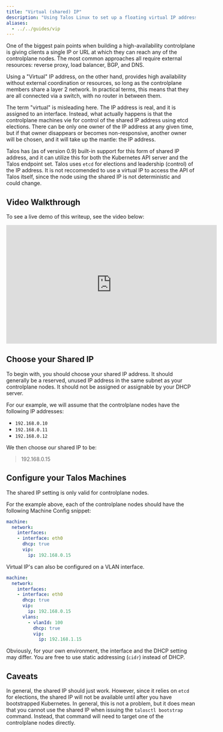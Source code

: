```yaml
---
title: "Virtual (shared) IP"
description: "Using Talos Linux to set up a floating virtual IP address for cluster access."
aliases:
  - ../../guides/vip
---
```


One of the biggest pain points when building a high-availability controlplane
is giving clients a single IP or URL at which they can reach any of the controlplane nodes.
The most common approaches all require external resources:  reverse proxy, load
balancer, BGP, and DNS.

Using a "Virtual" IP address, on the other hand, provides high availability
without external coordination or resources, so long as the controlplane members
share a layer 2 network.
In practical terms, this means that they are all connected via a switch, with no
router in between them.

The term "virtual" is misleading here.
The IP address is real, and it is assigned to an interface.
Instead, what actually happens is that the controlplane machines vie for
control of the shared IP address using etcd elections.
There can be only one owner of the IP address at any given time, but if that
owner disappears or becomes non-responsive, another owner will be chosen,
and it will take up the mantle: the IP address.

Talos has (as of version 0.9) built-in support for this form of shared IP address,
and it can utilize this for both the Kubernetes API server and the Talos endpoint set.
Talos uses `etcd` for elections and leadership (control) of the IP address.
It is not reccomended to use a virtual IP to access the API of Talos itself, since the
node using the shared IP is not deterministic and could change.

## Video Walkthrough

To see a live demo of this writeup, see the video below:

<iframe width="560" height="315" src="https://www.youtube.com/embed/BfMGInHtFBc" frameborder="0" allow="accelerometer; autoplay; clipboard-write; encrypted-media; gyroscope; picture-in-picture" allowfullscreen></iframe>

## Choose your Shared IP

To begin with, you should choose your shared IP address.
It should generally be a reserved, unused IP address in the same subnet as
your controlplane nodes.
It should not be assigned or assignable by your DHCP server.

For our example, we will assume that the controlplane nodes have the following
IP addresses:

- `192.168.0.10`
- `192.168.0.11`
- `192.168.0.12`

We then choose our shared IP to be:

> 192.168.0.15

## Configure your Talos Machines

The shared IP setting is only valid for controlplane nodes.

For the example above, each of the controlplane nodes should have the following
Machine Config snippet:

```yaml
machine:
  network:
    interfaces:
    - interface: eth0
      dhcp: true
      vip:
        ip: 192.168.0.15
```

Virtual IP's can also be configured on a VLAN interface.

```yaml
machine:
  network:
    interfaces:
    - interface: eth0
      dhcp: true
      vip:
        ip: 192.168.0.15
      vlans:
        - vlanId: 100
          dhcp: true
          vip:
            ip: 192.168.1.15
```

Obviously, for your own environment, the interface and the DHCP setting may
differ.
You are free to use static addressing (`cidr`) instead of DHCP.

## Caveats

In general, the shared IP should just work.
However, since it relies on `etcd` for elections, the shared IP will not be
available until after you have bootstrapped Kubernetes.
In general, this is not a problem, but it does mean that you cannot use the
shared IP when issuing the `talosctl bootstrap` command.
Instead, that command will need to target one of the controlplane nodes
directly.
